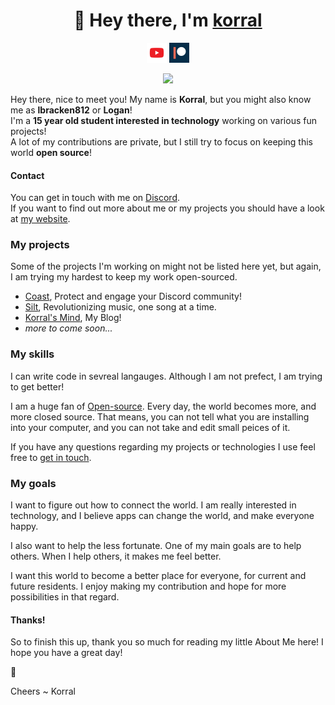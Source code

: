 <h1 align="center">👋 Hey there, I'm <a href="https://www.korral.me/" target="_blank">korral</a></h1>

<p align="center">
    <a href="https://www.korral.me/youtube"><img height="32" width="32" src="https://raw.githubusercontent.com/edent/SuperTinyIcons/master/images/svg/youtube.svg" /></a /></a>
    <a href="https://www.korral.me/patreon"><img height="32" width="32" src="https://raw.githubusercontent.com/edent/SuperTinyIcons/master/images/svg/patreon.svg" /></a>
</p>

<p align="center">
    <img src="https://api.netlify.com/api/v1/badges/d26f6a33-51b3-4a5f-ac08-5b7d7a183e9d/deploy-status">
</p>

Hey there, nice to meet you! My name is **Korral**, but you might also know me as **lbracken812** or **Logan**!<br>
I'm a **15 year old student interested in technology** working on various fun projects!<br>
A lot of my contributions are private, but I still try to focus on keeping this world **open source**!

#### Contact

You can get in touch with me on [Discord](https://www.korral.me/discord).<br>
If you want to find out more about me or my projects you should have a look at [my website](https://www.korral.me/).

### My projects

Some of the projects I'm working on might not be listed here yet, but again, I am trying my hardest to keep my work open-sourced.

- [Coast](https://www.costbot.xyz/), Protect and engage your Discord community!
- [Silt](https://silt.one/), Revolutionizing music, one song at a time.
- [Korral's Mind](https://korral.blog), My Blog!
- _more to come soon..._

### My skills

I can write code in sevreal langauges. Although I am not prefect, I am trying to get better!
</p>

I am a huge fan of [Open-source](https://en.wikipedia.org/wiki/Open-source_software). Every day, the world becomes more, and more closed source. That means, you can not tell what you are installing into your computer, and you can not take and edit small peices of it.

If you have any questions regarding my projects or technologies I use feel free to [get in touch](#contact).

### My goals

I want to figure out how to connect the world. I am really interested in technology, and I believe apps can change the world, and make everyone happy.

I also want to help the less fortunate. One of my main goals are to help others. When I help others, it makes me feel better.

I want this world to become a better place for everyone, for current and future residents. I enjoy making my contribution and hope for more possibilities in that regard.

#### Thanks!

So to finish this up, thank you so much for reading my little About Me here! I hope you have a great day!

🎉

Cheers ~ Korral
